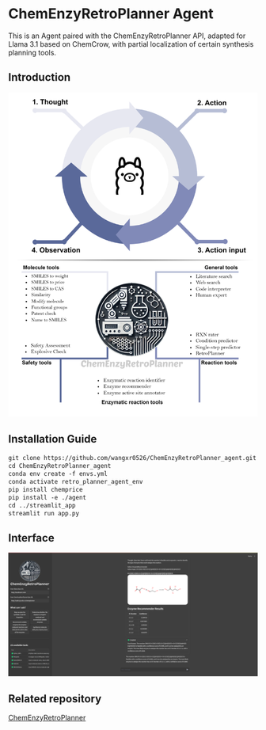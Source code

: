 # ChemEnzyRetroPlanner Agent
This is an Agent paired with the ChemEnzyRetroPlanner API, adapted for Llama 3.1 based on ChemCrow, with partial localization of certain synthesis planning tools.  
## Introduction
![ChemEnzyRetroPlanner](./streamlit_app/assets/agent_intro_b.png)
## Installation Guide
```
git clone https://github.com/wangxr0526/ChemEnzyRetroPlanner_agent.git
cd ChemEnzyRetroPlanner_agent
conda env create -f envs.yml
conda activate retro_planner_agent_env
pip install chemprice
pip install -e ./agent
cd ../streamlit_app
streamlit run app.py
```

## Interface
![interface](streamlit_app/assets/interface.png)



## Related repository
[ChemEnzyRetroPlanner](https://github.com/wangxr0526/ChemEnzyRetroPlanner.git)
